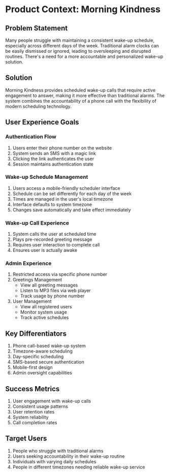 # Product Context: Morning Kindness

## Problem Statement
Many people struggle with maintaining a consistent wake-up schedule, especially across different days of the week. Traditional alarm clocks can be easily dismissed or ignored, leading to oversleeping and disrupted routines. There's a need for a more accountable and personalized wake-up solution.

## Solution
Morning Kindness provides scheduled wake-up calls that require active engagement to answer, making it more effective than traditional alarms. The system combines the accountability of a phone call with the flexibility of modern scheduling technology.

## User Experience Goals

### Authentication Flow
1. Users enter their phone number on the website
2. System sends an SMS with a magic link
3. Clicking the link authenticates the user
4. Session maintains authentication state

### Wake-up Schedule Management
1. Users access a mobile-friendly scheduler interface
2. Schedule can be set differently for each day of the week
3. Times are managed in the user's local timezone
4. Interface defaults to system timezone
5. Changes save automatically and take effect immediately

### Wake-up Call Experience
1. System calls the user at scheduled time
2. Plays pre-recorded greeting message
3. Requires user interaction to complete call
4. Ensures user is actually awake

### Admin Experience
1. Restricted access via specific phone number
2. Greetings Management
   - View all greeting messages
   - Listen to MP3 files via web player
   - Track usage by phone number
3. User Management
   - View all registered users
   - Monitor system usage
   - Track active schedules

## Key Differentiators
1. Phone call-based wake-up system
2. Timezone-aware scheduling
3. Day-specific scheduling
4. SMS-based secure authentication
5. Mobile-first design
6. Admin oversight capabilities

## Success Metrics
1. User engagement with wake-up calls
2. Consistent usage patterns
3. User retention rates
4. System reliability
5. Call completion rates

## Target Users
1. People who struggle with traditional alarms
2. Users seeking accountability in their wake-up routine
3. Individuals with varying daily schedules
4. People in different timezones needing reliable wake-up service
